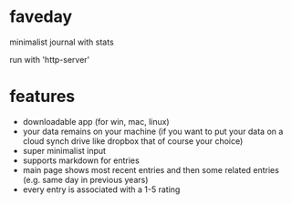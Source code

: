 # faveday
minimalist journal with stats

run with 'http-server'

# features
* downloadable app (for win, mac, linux)
* your data remains on your machine (if you want to put your data on a cloud synch drive like dropbox that of course your choice)
* super minimalist input
* supports markdown for entries
* main page shows most recent entries and then some related entries (e.g. same day in previous years)
* every entry is associated with a 1-5 rating
